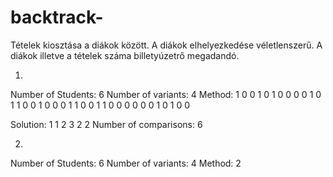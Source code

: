 # backtrack-

Tételek kiosztása a diákok között. A diákok elhelyezkedése véletlenszerű. A diákok illetve a tételek száma billetyúzetrő megadandó.

1)
Number of Students: 6
Number of variants: 4
Method: 1
 0 0 1 0 1 0
 0 0 0 1 0 1
 1 0 0 1 0 0
 0 1 1 0 0 1
 1 0 0 0 0 0
 0 1 0 1 0 0
 
Solution: 1 1 2 3 2 2
Number of comparisons: 6

2)
Number of Students: 6
Number of variants: 4
Method: 2

